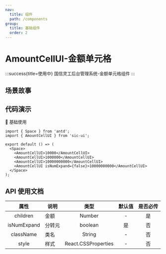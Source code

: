 ```yaml
---
nav:
  title: 组件
  path: /components
group:
  title: 基础组件
  order: 2
---
```


# AmountCellUI-金额单元格

:::success{title=使用中}
国信灵工后台管理系统-金额单元格组件
:::

## 场景故事

## 代码演示

💎 基础使用

```tsx
import { Space } from 'antd';
import { AmountCellUI } from 'sic-ui';

export default () => (
  <Space>
    <AmountCellUI>10000</AmountCellUI>
    <AmountCellUI>1000000</AmountCellUI>
    <AmountCellUI>10000000000</AmountCellUI>
    <AmountCellUI isNumExpand={false}>10000000000</AmountCellUI>
  </Space>
);
```

## API 使用文档

<font size=1>

|    属性     | 说明   |        类型         | 默认值 | 是否必传 |
| :---------: | ------ | :-----------------: | :----: | :------: |
|  children   | 金额   |       Number        |   -    |    是    |
| isNumExpand | 分转元 |       boolean       |   是   |    否    |
|  className  | 类名   |       String        |   -    |    否    |
|    style    | 样式   | React.CSSProperties |   -    |    否    |

</font>

